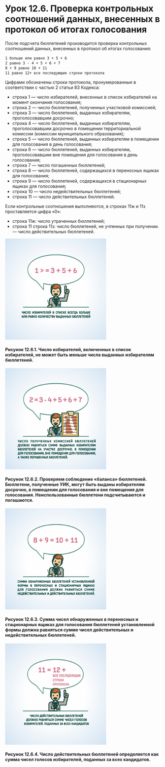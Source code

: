 # Урок 12.6. Проверка контрольных соотношений данных, внесенных в протокол об итогах голосования

После подсчета бюллетеней производится проверка контрольных соотношений данных, внесенных в протокол об итогах голосования:

````
1 больше или равно 3 + 5 + 6
2 равно 3 - 4 + 5 + 6 + 7
8 + 9 равно 10 + 11
11 равно 12+ все последующие строки протокола 
````

Цифрами обозначены строки протокола, пронумерованные в соответствии с частью 2 статьи 83 Кодекса:

- строка 1 — число избирателей, внесенных в список избирателей на момент окончания голосования;
- строка 2 — число бюллетеней, полученных участковой комиссией;
- строка 3 — число бюллетеней, выданных избирателям, проголосовавшим досрочно;
- строка 4 — число бюллетеней, выданных избирателям, проголосовавшим досрочно в помещении территориальной комиссии (комиссии муниципального образования);
- строка 5 — число бюллетеней, выданных избирателям в помещении для голосования в день голосования;
- строка 6 — число бюллетеней, выданных избирателям, проголосовавшим вне помещения для голосования в день голосования;
- строка 7 — число погашенных бюллетеней;
- строка 8 — число бюллетеней, содержащихся в переносных ящиках для голосования;
- строка 9 — число бюллетеней, содержащихся в стационарных ящиках для голосования;
- строка 10 — число недействительных бюллетеней;
- строка 11 — число действительных бюллетеней.

Если контрольные соотношения выполняются, в строках 11ж и 11з проставляется цифра «0»:

* строка 11ж: число утраченных бюллетеней;
* строка 11 строка 11з: число бюллетеней, не учтенных при получении.— число действительных бюллетеней.

![Рисунок 12.6.1](/assets/12.6.1.png)

#### Рисунок 12.6.1. Число избирателей, включенных в список избирателей, не может быть меньше числа выданных избирателям бюллетеней.

![Рисунок 12.6.2](/assets/12.6.2.png)

#### Рисунок 12.6.2. Проверяем соблюдение «баланса» бюллетеней. Бюллетени, полученные УИК, могут быть выданы избирателям досрочно, в помещении для голосования и вне помещения для голосования. Неиспользованные бюллетени подсчитываются и погашаются.

![Рисунок 12.6.3](/assets/12.6.3.png)

#### Рисунок 12.6.3. Сумма чисел обнаруженных в переносных и стационарных ящиках для голосования бюллетеней установленной формы должна равняться сумме чисел действительных и недействительных бюллетеней.

![Рисунок 12.6.4](/assets/12.6.4.png)

#### Рисунок 12.6.4. Число действительных бюллетеней определяется как сумма чисел голосов избирателей, поданных за всех кандидатов.
